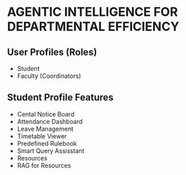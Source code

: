 # AGENTIC INTELLIGENCE FOR DEPARTMENTAL EFFICIENCY

## User Profiles (Roles)
- Student
- Faculty (Coordinators)

## Student Profile Features
- Cental Notice Board
- Attendance Dashboard
- Leave Management
- Timetable Viewer
- Predefined Rulebook
- Smart Query Assisstant
- Resources
- RAG for Resources

